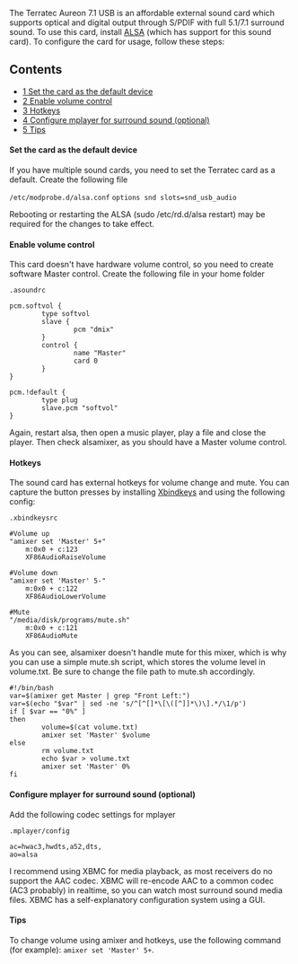 The Terratec Aureon 7.1 USB is an affordable external sound card which supports optical and digital output through S/PDIF with full 5.1/7.1 surround sound. To use this card, install [ALSA](/index.php/ALSA "ALSA") (which has support for this sound card). To configure the card for usage, follow these steps:

## Contents

*   [1 Set the card as the default device](#Set_the_card_as_the_default_device)
*   [2 Enable volume control](#Enable_volume_control)
*   [3 Hotkeys](#Hotkeys)
*   [4 Configure mplayer for surround sound (optional)](#Configure_mplayer_for_surround_sound_.28optional.29)
*   [5 Tips](#Tips)

#### Set the card as the default device

If you have multiple sound cards, you need to set the Terratec card as a default. Create the following file

 `/etc/modprobe.d/alsa.conf`  `options snd slots=snd_usb_audio` 

Rebooting or restarting the ALSA (sudo /etc/rd.d/alsa restart) may be required for the changes to take effect.

#### Enable volume control

This card doesn't have hardware volume control, so you need to create software Master control. Create the following file in your home folder

 `.asoundrc` 

```
pcm.softvol {
        type softvol
        slave {
                pcm "dmix"
        }
        control {
                name "Master"
                card 0
        }
}

pcm.!default {
        type plug
        slave.pcm "softvol"
}

```

Again, restart alsa, then open a music player, play a file and close the player. Then check alsamixer, as you should have a Master volume control.

#### Hotkeys

The sound card has external hotkeys for volume change and mute. You can capture the button presses by installing [Xbindkeys](/index.php/Xbindkeys "Xbindkeys") and using the following config:

 `.xbindkeysrc` 

```
#Volume up
"amixer set 'Master' 5+"
    m:0x0 + c:123
    XF86AudioRaiseVolume

#Volume down
"amixer set 'Master' 5-"
    m:0x0 + c:122
    XF86AudioLowerVolume

#Mute
"/media/disk/programs/mute.sh"
    m:0x0 + c:121
    XF86AudioMute

```

As you can see, alsamixer doesn't handle mute for this mixer, which is why you can use a simple mute.sh script, which stores the volume level in volume.txt. Be sure to change the file path to mute.sh accordingly.

```
#!/bin/bash
var=$(amixer get Master | grep "Front Left:")
var=$(echo "$var" | sed -ne 's/^[^[]*\[\([^]]*\)\].*/\1/p')
if [ $var == "0%" ]
then
        volume=$(cat volume.txt)
        amixer set 'Master' $volume
else
        rm volume.txt
        echo $var > volume.txt
        amixer set 'Master' 0%
fi

```

#### Configure mplayer for surround sound (optional)

Add the following codec settings for mplayer

 `.mplayer/config` 

```
ac=hwac3,hwdts,a52,dts,
ao=alsa
```

I recommend using XBMC for media playback, as most receivers do no support the AAC codec. XBMC will re-encode AAC to a common codec (AC3 probably) in realtime, so you can watch most surround sound media files. XBMC has a self-explanatory configuration system using a GUI.

#### Tips

To change volume using amixer and hotkeys, use the following command (for example): `amixer set 'Master' 5+`.
